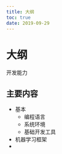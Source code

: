 ```yaml
---
title: 大纲
toc: true
date: 2019-09-29
---
```

# 大纲

开发能力

## 主要内容

- 基本
  - 编程语言
  - 系统环境
  - 基础开发工具
- 机器学习框架
-
